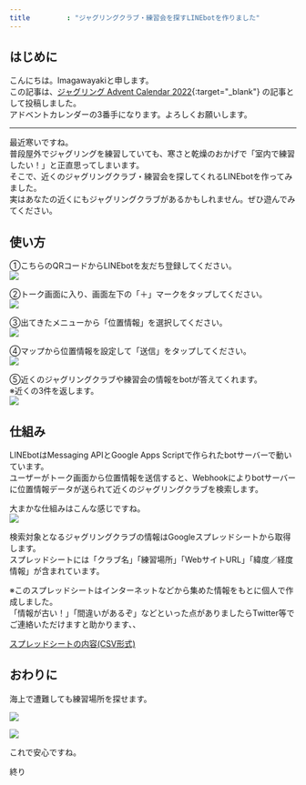 ```yaml
---
title         : "ジャグリングクラブ・練習会を探すLINEbotを作りました"
---
```


## はじめに

こんにちは。Imagawayakiと申します。  
この記事は、[ジャグリング Advent Calendar 2022](https://adventar.org/calendars/7345){:target="_blank"} の記事として投稿しました。  
アドベントカレンダーの3番手になります。よろしくお願いします。  

---

最近寒いですね。  
普段屋外でジャグリングを練習していても、寒さと乾燥のおかげで「室内で練習したい！」と正直思ってしまいます。  
そこで、近くのジャグリングクラブ・練習会を探してくれるLINEbotを作ってみました。  
実はあなたの近くにもジャグリングクラブがあるかもしれません。ぜひ遊んでみてください。  

## 使い方

①こちらのQRコードからLINEbotを友だち登録してください。  
![]({{site.baseurl}}/assets/img/posts_image/2022-12-03-001/2022-12-03-000.png)  

②トーク画面に入り、画面左下の「＋」マークをタップしてください。  
![]({{site.baseurl}}/assets/img/posts_image/2022-12-03-001/2022-12-03-001.jpeg)  

③出てきたメニューから「位置情報」を選択してください。  
![]({{site.baseurl}}/assets/img/posts_image/2022-12-03-001/2022-12-03-002.jpeg)  

④マップから位置情報を設定して「送信」をタップしてください。  
![]({{site.baseurl}}/assets/img/posts_image/2022-12-03-001/2022-12-03-003.jpeg)  

⑤近くのジャグリングクラブや練習会の情報をbotが答えてくれます。  
※近くの3件を返します。  
![]({{site.baseurl}}/assets/img/posts_image/2022-12-03-001/2022-12-03-004.jpeg)  

## 仕組み

LINEbotはMessaging APIとGoogle Apps Scriptで作られたbotサーバーで動いています。  
ユーザーがトーク画面から位置情報を送信すると、Webhookによりbotサーバーに位置情報データが送られて近くのジャグリングクラブを検索します。  

大まかな仕組みはこんな感じですね。  
![]({{site.baseurl}}/assets/img/posts_image/2022-12-03-001/2022-12-03-005.png)  

検索対象となるジャグリングクラブの情報はGoogleスプレッドシートから取得します。  
スプレッドシートには「クラブ名」「練習場所」「WebサイトURL」「緯度／経度情報」が含まれています。  

※このスプレッドシートはインターネットなどから集めた情報をもとに個人で作成しました。  
「情報が古い！」「間違いがあるぞ」などといった点がありましたらTwitter等でご連絡いただけますと助かります、、  

[スプレッドシートの内容(CSV形式)]({{site.baseurl}}/assets/jugglingClubList.csv)  

## おわりに

海上で遭難しても練習場所を探せます。  

![]({{site.baseurl}}/assets/img/posts_image/2022-12-03-001/2022-12-03-006.JPG)  

![]({{site.baseurl}}/assets/img/posts_image/2022-12-03-001/2022-12-03-007.JPG)  

これで安心ですね。  

終り  
